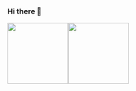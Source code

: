 ### Hi there 👋
<!--
### About me...

My name is Isabel Morales Sirgo and I am Software Develper


**imoralessirgo/imoralessirgo** is a ✨ _special_ ✨ repository because its `README.md` (this file) appears on your GitHub profile.

Here are some ideas to get you started:

- 🔭 I’m currently working on ...
- 🌱 I’m currently learning ...
- 👯 I’m looking to collaborate on ...
- 🤔 I’m looking for help with ...
- 💬 Ask me about ...
- 📫 How to reach me: ...
- 😄 Pronouns: ...
- ⚡ Fun fact: ...




![Java](https://img.shields.io/badge/-Java-05122A?style=flat&logo=Java&logoColor=FFA518)&nbsp;
![C](https://img.shields.io/badge/-C-05122A?style=flat&logo=C&logoColor=A8B9CC)&nbsp;
![Python](https://img.shields.io/badge/-Python-05122A?style=flat&logo=python)&nbsp;
![GO](https://img.shields.io/badge/-GO-05122A?style=flat&logo=GO)&nbsp;
![C++](https://img.shields.io/badge/-C++-05122A?style=flat&logo=C%2B%2B&logoColor=00599C)&nbsp;
![HTML](https://img.shields.io/badge/-HTML-05122A?style=flat&logo=HTML5)&nbsp;
![CSS](https://img.shields.io/badge/-CSS-05122A?style=flat&logo=CSS3&logoColor=1572B6)&nbsp;
![JavaScript](https://img.shields.io/badge/-JavaScript-05122A?style=flat&logo=javascript)&nbsp;

![Visual Studio Code](https://img.shields.io/badge/-Visual%20Studio%20Code-05122A?style=flat&logo=visual-studio-code&logoColor=007ACC)&nbsp;                                     ![jUnit](https://img.shields.io/badge/jUnit%20-%23150458.svg?&style=flat&logo=Java&logoColor=white)&nbsp;
![Git](https://img.shields.io/badge/-Git-05122A?style=flat&logo=git)&nbsp;
![Git](https://img.shields.io/badge/-Git-05122A?style=flat&logo=git)&nbsp;
-->

<img height="137px" src="https://github-readme-stats.vercel.app/api?username=imoralessirgo&hide_title=true&hide_border=true&show_icons=true&include_all_commits=true&count_private=true&theme=gotham" /><img height="137px" src="https://github-readme-stats.vercel.app/api/top-langs/?username=imoralessirgo&hide=html&hide_title=true&hide_border=true&layout=compact&langs_count=6&theme=gotham" />
